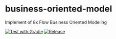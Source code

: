 # business-oriented-model
Implement of 8x Flow Business Oriented Modeling

[![Test with Gradle](https://github.com/abbish/business-oriented-model/workflows/Test%20with%20Gradle/badge.svg)](https://github.com/abbish/business-oriented-model/actions)
[![Release](https://jitpack.io/v/abbish/business-oriented-model.svg)](https://jitpack.io/#abbish/business-oriented-model)